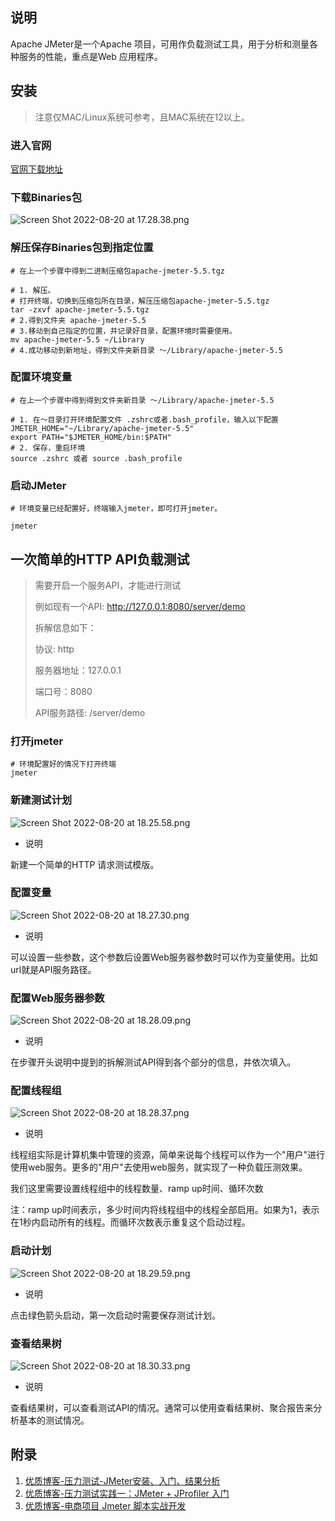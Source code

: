 ## 说明
Apache JMeter是一个Apache 项目，可用作负载测试工具，用于分析和测量各种服务的性能，重点是Web 应用程序。

## 安装
> 注意仅MAC/Linux系统可参考，且MAC系统在12以上。
### 进入官网
[官网下载地址](https://jmeter.apache.org/download_jmeter.cgi)
### 下载Binaries包
![Screen Shot 2022-08-20 at 17.28.38.png](https://p6-juejin.byteimg.com/tos-cn-i-k3u1fbpfcp/1f0b1fbaf6494f918db96e4382a31dd3~tplv-k3u1fbpfcp-watermark.image?)
### 解压保存Binaries包到指定位置
```shell
# 在上一个步骤中得到二进制压缩包apache-jmeter-5.5.tgz

# 1. 解压。
# 打开终端，切换到压缩包所在目录，解压压缩包apache-jmeter-5.5.tgz
tar -zxvf apache-jmeter-5.5.tgz
# 2.得到文件夹 apache-jmeter-5.5
# 3.移动到自己指定的位置，并记录好目录，配置环境时需要使用。
mv apache-jmeter-5.5 ~/Library
# 4.成功移动到新地址，得到文件夹新目录 ～/Library/apache-jmeter-5.5
```
### 配置环境变量
```shell
# 在上一个步骤中得到得到文件夹新目录 ～/Library/apache-jmeter-5.5

# 1. 在～目录打开环境配置文件 .zshrc或者.bash_profile，输入以下配置
JMETER_HOME="~/Library/apache-jmeter-5.5"
export PATH="$JMETER_HOME/bin:$PATH"
# 2. 保存，重启环境
source .zshrc 或者 source .bash_profile
```
### 启动JMeter
```shell
# 环境变量已经配置好，终端输入jmeter，即可打开jmeter。

jmeter
```
## 一次简单的HTTP API负载测试
> 需要开启一个服务API，才能进行测试
> 
> 例如现有一个API: http://127.0.0.1:8080/server/demo
> 
> 拆解信息如下：
> 
> 协议: http 
> 
> 服务器地址：127.0.0.1 
> 
> 端口号：8080
> 
> API服务路径: /server/demo


### 打开jmeter
```shell
# 环境配置好的情况下打开终端
jmeter
```
### 新建测试计划
![Screen Shot 2022-08-20 at 18.25.58.png](https://p6-juejin.byteimg.com/tos-cn-i-k3u1fbpfcp/6b0fd98d21b84a2489dfd08455553465~tplv-k3u1fbpfcp-watermark.image?)
- 说明 

新建一个简单的HTTP 请求测试模版。

### 配置变量
![Screen Shot 2022-08-20 at 18.27.30.png](https://p9-juejin.byteimg.com/tos-cn-i-k3u1fbpfcp/541442fa426d413ea49ba871b10dda47~tplv-k3u1fbpfcp-watermark.image?)

- 说明

可以设置一些参数，这个参数后设置Web服务器参数时可以作为变量使用。比如url就是API服务路径。
### 配置Web服务器参数

![Screen Shot 2022-08-20 at 18.28.09.png](https://p9-juejin.byteimg.com/tos-cn-i-k3u1fbpfcp/adf736c37de840b6a7bbe37f8b04df19~tplv-k3u1fbpfcp-watermark.image?)

- 说明

在步骤开头说明中提到的拆解测试API得到各个部分的信息，并依次填入。
### 配置线程组

![Screen Shot 2022-08-20 at 18.28.37.png](https://p3-juejin.byteimg.com/tos-cn-i-k3u1fbpfcp/58504df63e9a4b84a9e8b35716a92e73~tplv-k3u1fbpfcp-watermark.image?)

- 说明

线程组实际是计算机集中管理的资源，简单来说每个线程可以作为一个"用户"进行使用web服务。更多的"用户"去使用web服务，就实现了一种负载压测效果。

我们这里需要设置线程组中的线程数量、ramp up时间、循环次数

注：ramp up时间表示，多少时间内将线程组中的线程全部启用。如果为1，表示在1秒内启动所有的线程。而循环次数表示重复这个启动过程。
### 启动计划

![Screen Shot 2022-08-20 at 18.29.59.png](https://p3-juejin.byteimg.com/tos-cn-i-k3u1fbpfcp/2443d2f0f96449abb4e6a0524ded3a9b~tplv-k3u1fbpfcp-watermark.image?)

- 说明

点击绿色箭头启动，第一次启动时需要保存测试计划。
### 查看结果树

![Screen Shot 2022-08-20 at 18.30.33.png](https://p6-juejin.byteimg.com/tos-cn-i-k3u1fbpfcp/44d5d5944602467586821270dd4893c7~tplv-k3u1fbpfcp-watermark.image?)

- 说明

查看结果树，可以查看测试API的情况。通常可以使用查看结果树、聚合报告来分析基本的测试情况。
## 附录
1. [优质博客-压力测试-JMeter安装、入门、结果分析](https://juejin.cn/post/7132829647674277919)
2. [优质博客-压力测试实践一：JMeter + JProfiler 入门](https://juejin.cn/post/7003233110619848718)
3. [优质博客-电商项目 Jmeter 脚本实战开发](https://juejin.cn/post/7035585350768525343)

[^1]:[维基百科-JMeter](https://en.wikipedia.org/wiki/Apache_JMeter)
[^2]:[官网下载地址](https://jmeter.apache.org/download_jmeter.cgi)

[2]:[官网下载地址](https://en.wikipedia.org/wiki/Apache_JMeter)
